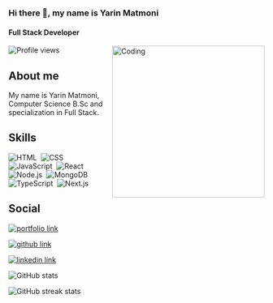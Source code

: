### Hi there 👋, my name is Yarin Matmoni
#### Full Stack Developer

<img align="right" alt="Coding" width="300" src="https://media1.giphy.com/media/qgQUggAC3Pfv687qPC/giphy.gif?cid=ecf05e47kmtnrqsv2qaslfk44vneg6n0xyngytwmf5skrs83&rid=giphy.gif&ct=g">

![Profile views](https://gpvc.arturio.dev/yarinmatmoni)  

## About me
My name is Yarin Matmoni, Computer Science B.Sc and specialization in Full Stack.

## Skills
![HTML](https://img.shields.io/badge/-HTML-05122A?style=flat&logo=HTML5)&nbsp;
![CSS](https://img.shields.io/badge/-CSS-05122A?style=flat&logo=CSS3&logoColor=1572B6)&nbsp;
![JavaScript](https://img.shields.io/badge/-JavaScript-05122A?style=flat&logo=javascript)&nbsp;
![React](https://img.shields.io/badge/-React-05122A?style=flat&logo=react)&nbsp;
![Node.js](https://img.shields.io/badge/-Node.js-05122A?style=flat&logo=node.js)&nbsp;
![MongoDB](https://img.shields.io/badge/-MongoDB-05122A?style=flat&logo=MongoDB)&nbsp;
![TypeScript](https://img.shields.io/badge/-TypeScript-05122A?style=flat&logo=TypeScript)&nbsp;
![Next.js](https://img.shields.io/badge/-Next.js-05122A?style=flat&logo=Next.js)&nbsp;

## Social
[<img alt="portfolio link" src="https://img.shields.io/badge/My%20Portfolio-https%3A%2F%2Fyarinmatmoni.github.io-9cf" />](https://yarinmatmoni.github.io/portfolio-website)

[<img alt="github link" src="https://img.shields.io/badge/My%20GitHub-https%3A%2F%2Fgithub.com/yarinmatmoni-brightgreen" />](https://github.com/yarinmatmoni)

[<img alt="linkedin link" src="https://img.shields.io/badge/My%20Linkedin-https%3A%2F%2Fyarinmatmoni-blue" />](https://www.linkedin.com/in/yarin-matmoni/)
 
![GitHub stats](https://github-readme-stats.vercel.app/api?username=yarinmatmoni&show_icons=true)  

![GitHub streak stats](https://streak-stats.demolab.com/?user=yarinmatmoni)
